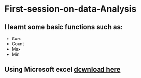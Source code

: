 # First-session-on-data-Analysis
## I learnt some basic functions such as:
- Sum
- Count
- Max
- Min
## Using Microsoft excel [download here](https://wwww.microsoft.com)

